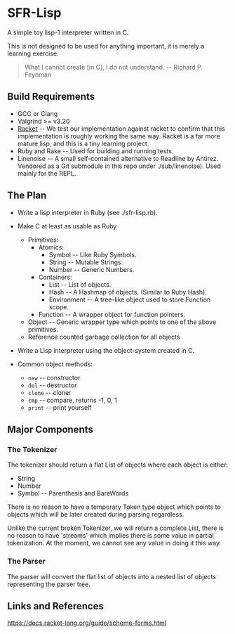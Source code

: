# SFR-Lisp

A simple toy lisp-1 interpreter written in C.

This is not designed to be used for anything important, it is merely a learning exercise.

> What I cannot create [in C], I do not understand.
> -- Richard P. Feynman

## Build Requirements

* GCC or Clang
* Valgrind >= v3.20
* [Racket](https://racket-lang.org/) -- We test our implementation against racket to confirm that this implementation is roughly working the same way. Racket is a far more mature lisp, and this is a tiny learning project.
* Ruby and Rake -- Used for building and running tests.
* Linenoise -- A small self-contained alternative to Readline by Antirez. Vendored as a Git submodule in this repo under ./sub/linenoise). Used mainly for the REPL.

## The Plan

- Write a lisp interpreter in Ruby (see ./sfr-lisp.rb).
- Make C at least as usable as Ruby
  - Primitives:
    - Atomics:
      - Symbol -- Like Ruby Symbols.
      - String -- Mutable Strings.
      - Number -- Generic Numbers.
    - Containers:
      - List   -- List of objects.
      - Hash   -- A Hashmap of objects. (Similar to Ruby Hash).
      - Environment -- A tree-like object used to store Function scope.
    - Function -- A wrapper object for function pointers.
  - Object -- Generic wrapper type which points to one of the above primitives.
  - Reference counted garbage collection for all objects
- Write a Lisp interpreter using the object-system created in C.

- Common object methods:
  - `new`      -- constructor
  - `del`      -- destructor
  - `clone`    -- cloner
  - `cmp`      -- compare, returns -1, 0, 1
  - `print`    -- print yourself

## Major Components

### The Tokenizer

The tokenizer should return a flat List of objects where each object is either:
- String
- Number
- Symbol -- Parenthesis and BareWords

There is no reason to have a temporary Token type object which points to objects
which will be later created during parsing regardless. 

Unlike the current broken Tokenizer, we will return a complete List, there
is no reason to have 'streams' which implies there is some value in partial
tokenization. At the moment, we cannot see any value in doing it this way. 

### The Parser

The parser will convert the flat list of objects into a nested list of objects
representing the parser tree. 

## Links and References

https://docs.racket-lang.org/guide/scheme-forms.html

